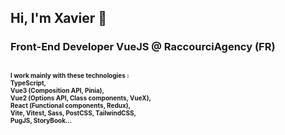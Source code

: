 
## Hi, I'm Xavier :wave:

### Front-End Developer VueJS @ RaccourciAgency (FR)

<font size="1"> I work mainly with these technologies : <br>
TypeScript, <br>
Vue3 (Composition API, Pinia), <br>
Vue2 (Options API, Class components, VueX), <br>
React (Functional components, Redux), <br>
Vite, Vitest, Sass, PostCSS, TailwindCSS, <br>
PugJS, StoryBook... <br>
<br>
 </font>
----

